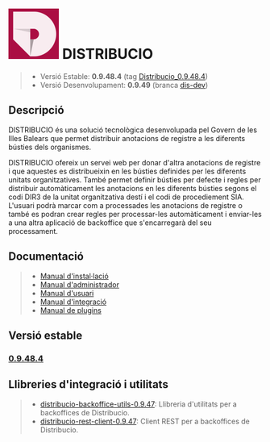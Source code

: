 # ![Logo distribucio](https://github.com/GovernIB/distribucio/raw/master/assets/logo.png) DISTRIBUCIO

> - Versió Estable: __0.9.48.4__ (tag [Distribucio_0.9.48.4](https://github.com/GovernIB/distribucio/tree/Distribucio_0.9.48.4))
> - Versió Desenvolupament: __0.9.49__ (branca [dis-dev](https://github.com/GovernIB/distribucio/tree/dis-dev))

## <a name="desc"></a> Descripció

DISTRIBUCIO és una solució tecnològica desenvolupada pel Govern de les Illes Balears que permet distribuir anotacions de registre a les diferents bústies dels organismes.

DISTRIBUCIO ofereix un servei web per donar d'altra anotacions de registre i que aquestes es distribueixin en les bústies definides per les diferents unitats organitzatives. També permet definir bústies per defecte i regles per distribuir automàticament les anotacions en les diferents bústies segons el codi DIR3 de la unitat organitzativa destí i el codi de procediement SIA. L'usuari podrà marcar com a processades les anotacions de registre o també es podran crear regles per processar-les automàticament i enviar-les a una altra aplicació de backoffice que s'encarregarà del seu processament.

## <a name="docs"></a> Documentació


>- [Manual d'instal·lació](https://github.com/GovernIB/distribucio/blob/Distribucio_0.9.48.4/doc/pdf/00_Distribucio_Manual_instalacio.pdf)
>- [Manual d'administrador](https://github.com/GovernIB/distribucio/blob/Distribucio_0.9.48.4/doc/pdf/02_Distribucio_Manual_Administrador.pdf)
>- [Manual d'usuari](https://github.com/GovernIB/distribucio/blob/Distribucio_0.9.48.4/doc/pdf/02_Distribucio_Manual_Usuari.pdf)
>- [Manual d'integració](https://github.com/GovernIB/distribucio/blob/Distribucio_0.9.48.4/doc/pdf/03_Distribucio_Manual_Integraci%C3%B3.pdf)
>- [Manual de plugins](https://github.com/GovernIB/distribucio/blob/Distribucio_0.9.48.4/doc/pdf/04_Distribucio_Manual_Plugins.pdf)


## <a name="v_estable"></a> Versió estable
### [0.9.48.4](https://github.com/GovernIB/distribucio/releases/tag/Distribucio_0.9.48.4)

## <a name="v_jars"></a> Llibreries d'integració i utilitats
>- [distribucio-backoffice-utils-0.9.47](https://github.com/GovernIB/maven/tree/gh-pages/maven/es/caib/distribucio/distribucio-backoffice-utils/0.9.47): Llibreria d'utilitats per a backoffices de Distribucio.
>- [distribucio-rest-client-0.9.47](https://github.com/GovernIB/maven/tree/gh-pages/maven/es/caib/distribucio/distribucio-rest-client/0.9.47): Client REST per a backoffices de Distribucio.
